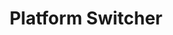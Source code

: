 ---
layout: game
title: "Platform Switcher"
platform: "Unreal"
language: "C++"
permalink: /programming/games/platform_switcher.html
has_itch_link: "No"
youtube_link: "https://www.youtube.com/embed/umsPywWQY7w"
project_image: "/assets/images/programming/platform_switcher.png"
project_blurb: "Platform Switcher is a platformer game where the player must use a switching mechanic to get to the orb at the end of the level. This game was started as part of an online tutorial but later expanded upon."
roles: "Level design, programming, switching mechanics, and UI programming"
platform_support: "Windows 10"
controls: "Q or Left Shift to switch, Arrow keys or WASD to move, R to restart."
requires_privileges: "No"
actively_developing: "No"
what_i_learned: "This was a good introduction to Unreal Engine 4 programming, scene design, and UI design."
---